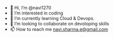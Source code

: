 - 👋 Hi, I’m @navi1270
- 👀 I’m interested in coding
- 🌱 I’m currently learning Cloud & Devops.
- 💞️ I’m looking to collaborate on devoloping skills
- 📫 How to reach me navi.sharma.e@gmail.com

<!---
navi1270/navi1270 is a ✨ special ✨ repository because its `README.md` (this file) appears on your GitHub profile.
You can click the Preview link to take a look at your changes.
--->
